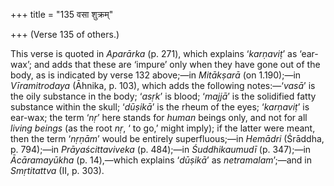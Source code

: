 +++
title = "135 वसा शुक्रम्"

+++
(Verse 135 of others.)

This verse is quoted in *Aparārka* (p. 271), which explains ‘*karṇaviṭ*’
as ‘ear-wax’; and adds that these are ‘impure’ only when they have gone
out of the body, as is indicated by verse 132 above;—in *Mitākṣarā* (on
1.190);—in *Vīramitrodaya* (Āhnika, p. 103), which adds the following
notes:—‘*vasā*’ is the oily substance in the body; ‘*asṛk*’ is blood;
‘*majjā*’ is the solidified fatty substance within the skull; ‘*dūṣikā*’
is the rheum of the eyes; ‘*karṇaviṭ*’ is ear-wax; the term ‘*nṛ*’ here
stands for *human* beings only, and not for all *living beings* (as the
root *nṛ*, ‘ to go,’ might imply); if the latter were meant, then the
term ‘*nṛṇām*’ would be entirely superfluous;—in *Hemādri* (Śrāddha, p.
794);—in *Prāyaścittaviveka* (p. 484);—in *Śuddhikaumudī* (p. 347);—in
*Ācāramayūkha* (p. 14),—which explains ‘*dūṣikā*’ as *netramalam*’;—and
in *Smṛtitattva* (II, p. 303).


